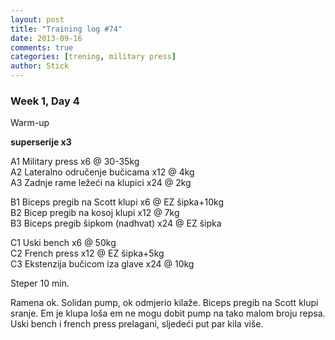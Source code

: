 ```yaml
---
layout: post
title: "Training log #74"
date: 2013-09-16
comments: true
categories: [trening, military press]
author: Stick
---
```


### Week 1, Day 4  

Warm-up  

**superserije x3** 

A1 Military press x6 @ 30-35kg  
A2 Lateralno odručenje bučicama x12 @ 4kg  
A3 Zadnje rame ležeći na klupici x24 @ 2kg  

B1 Biceps pregib na Scott klupi x6 @ EZ šipka+10kg  
B2 Bicep pregib na kosoj klupi x12 @ 7kg  
B3 Biceps pregib šipkom (nadhvat) x24 @ EZ šipka  

C1 Uski bench x6 @ 50kg  
C2 French press x12 @ EZ šipka+5kg  
C3 Ekstenzija bučicom iza glave x24 @ 10kg  

Steper 10 min.  

Ramena ok. Solidan pump, ok odmjerio kilaže. Biceps pregib na Scott klupi sranje. Em je klupa loša em ne mogu dobit pump na tako malom broju repsa. Uski bench i french press prelagani, sljedeći put par kila više.